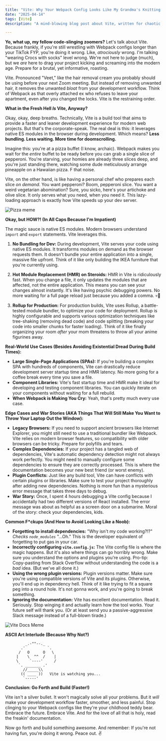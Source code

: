 ```yaml
---
title: "Vite: Why Your Webpack Config Looks Like My Grandma's Knitting (And Should Die)"
date: "2025-04-14"
tags: [Vite]
description: "A mind-blowing blog post about Vite, written for chaotic Gen Z engineers. Finally understand this thing so you can stop blaming your slow build times on astrology."

---
```


**Yo, what up, my fellow code-slinging zoomers?** Let's talk about Vite. Because frankly, if you're still wrestling with Webpack configs longer than your TikTok FYP, you're doing it wrong. Like, *atrociously* wrong. I'm talking "wearing Crocs with socks" level wrong. We're not here to judge (much), but we *are* here to drag your project kicking and screaming into the modern age. Prepare for a brutal, yet informative, roasting.

Vite. Pronounced "Veet," like the hair removal cream you probably should be using before your next Zoom meeting. But instead of removing unwanted hair, it removes the unwanted *bloat* from your development workflow. Think of Webpack as that overly attached ex who refuses to leave your apartment, even after you changed the locks. Vite is the restraining order.

**What in the Fresh Hell *Is* Vite, Anyway?**

Okay, okay, deep breaths. Technically, Vite is a build tool that aims to provide a faster and leaner development experience for modern web projects. But that's the corporate-speak. The real deal is this: it leverages native ES modules in the browser during development. Which means? **Less bundling. Less waiting. More time for doomscrolling.**

Imagine this: you're at a pizza buffet (I know, archaic). Webpack makes you wait for the *entire* buffet to be ready before you can grab a single slice of pepperoni. You're starving, your homies are already three slices deep, and you're just standing there, watching some dude meticulously arrange pineapple on a Hawaiian pizza. F that noise.

Vite, on the other hand, is like having a personal chef who prepares each slice *on demand*. You want pepperoni? Boom, pepperoni slice. You want a weird vegetarian abomination? Sure, you sicko, here's your artichoke and olive slice. It only serves what you need, when you need it. This lazy-loading approach is exactly how Vite speeds up your dev server.

![Pizza meme](https://i.imgflip.com/4j5p1d.jpg)

**Okay, but HOW?! (In All Caps Because I'm Impatient)**

The magic sauce is native ES modules. Modern browsers understand `import` and `export` statements. Vite leverages this.

1.  **No Bundling for Dev:** During development, Vite serves your code using native ES modules. It transforms modules on demand as the browser requests them. It doesn't bundle your entire application into a single, massive file upfront. Think of it like only building the IKEA furniture that you're currently using.

2.  **Hot Module Replacement (HMR) on Steroids:** HMR in Vite is ridiculously fast. When you change a file, it only updates the modules that are affected, not the entire application. This means you can see your changes almost instantly. It's like having psychic debugging powers. No more waiting for a full page reload just because you added a comma. 💀🙏

3.  **Rollup for Production:** For production builds, Vite uses Rollup, a battle-tested module bundler, to optimize your code for deployment. Rollup is highly configurable and supports various optimization techniques like tree-shaking (removing dead code) and code splitting (breaking your code into smaller chunks for faster loading). Think of it like finally organizing your room *after* your mom threatens to throw all your anime figurines away.

**Real-World Use Cases (Besides Avoiding Existential Dread During Build Times):**

*   **Large Single-Page Applications (SPAs):** If you're building a complex SPA with hundreds of components, Vite can drastically reduce development server startup time and HMR latency. No more going for a coffee break every time you save a file.
*   **Component Libraries:** Vite's fast startup time and HMR make it ideal for developing and testing component libraries. You can quickly iterate on your components without waiting for a full rebuild.
*   **When Webpack is Making You Cry:** Yeah, that's pretty much every use case.

**Edge Cases and War Stories (AKA Things That Will Still Make You Want to Throw Your Laptop Out the Window):**

*   **Legacy Browsers:** If you need to support ancient browsers like Internet Explorer, you might still need to use a traditional bundler like Webpack. Vite relies on modern browser features, so compatibility with older browsers can be tricky. Prepare for polyfills and tears.
*   **Complex Dependencies:** If your project has a tangled web of dependencies, Vite's automatic dependency detection might not always work perfectly. You might need to manually configure some dependencies to ensure they are correctly processed. This is where the documentation becomes your new best friend (or worst enemy).
*   **Plugin Conflicts:** Just like any build tool, Vite can have conflicts with certain plugins or libraries. Make sure to test your project thoroughly after adding new dependencies. Nothing is more fun than a mysterious error message that takes three days to debug.
*   **War Story:** Once, I spent 4 hours debugging a Vite config because I accidentally had two different versions of React installed. The error message was about as helpful as a screen door on a submarine. Moral of the story: check your dependencies, kids.

**Common F\*ckups (And How to Avoid Looking Like a Noob):**

*   **Forgetting to install dependencies:** "Why isn't my code working?!?" *Checks `node_modules`* "...Oh." This is the developer equivalent of forgetting to put gas in your car.
*   **Incorrectly configuring `vite.config.js`:** The Vite config file is where the magic happens. But it's also where things can go horribly wrong. Make sure you understand the options and plugins you're using. Pro-tip: Copy-pasting from Stack Overflow without understanding the code is a *bad* idea. (But we've all done it.)
*   **Using the wrong plugin versions:** Plugin versions matter. Make sure you're using compatible versions of Vite and its plugins. Otherwise, you'll end up in dependency hell. Think of it like trying to fit a square peg into a round hole. It's not gonna work, and you're going to break something.
*   **Ignoring the documentation:** Vite has excellent documentation. Read it. Seriously. Stop winging it and actually learn how the tool works. Your future self will thank you. (Or at least send you a passive-aggressive Slack message instead of a full-blown tirade.)

![Vite Docs Meme](https://i.kym-cdn.com/photos/images/newsfeed/001/899/685/8f0.jpg)

**ASCII Art Interlude (Because Why Not?)**

```
         _.-""--._
       .'          `.
      /   O      O   \
     |    \  ^^  /    |
     \     `----'     /
      `. _______ .'
        //_____\\
       (( ____ ))   Vite is watching you...
        `-----'
```

**Conclusion: Go Forth and Build (Faster!)**

Vite isn't a silver bullet. It won't magically solve all your problems. But it *will* make your development workflow faster, smoother, and less painful. Stop clinging to your Webpack configs like they're your childhood teddy bear. Embrace the future. Embrace Vite. And for the love of all that is holy, read the freakin' documentation.

Now go forth and build something awesome. And remember: If you're not having fun, you're doing it wrong. Peace out. ✌️
